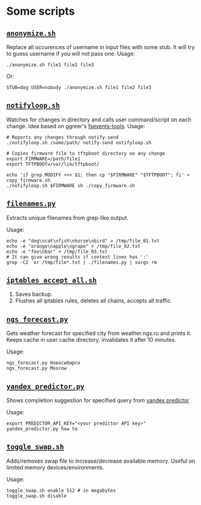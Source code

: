 # Some scripts

## [`anonymize.sh`](anonymize.sh)

Replace all occurences of username in input files with some stub. It will try to
guess username if you will not pass one. Usage:

    ./anonymize.sh file1 file2 file3

Or:

    STUB=dog USER=nobody ./anonymize.sh file1 file2 file3


## [`notifyloop.sh`](notifyloop.sh)

Watches for changes in directory and calls user command/script on each change.
Idea based on ggreer's [fsevents-tools](https://github.com/ggreer/fsevents-tools).
Usage:

    # Reports any changes through notify-send
    ./notifyloop.sh /some/path/ notify-send notifyloop.sh

    # Copies firmware file to tftpboot directory on any change
    export FIRMWARE=/path/file1
    export TFTPBOOT=/var/lib/tftpboot/

    echo 'if grep MODIFY <<< $1; then cp "$FIRMWARE" "$TFTPBOOT"; fi' > copy_firmware.sh
    ./notifyloop.sh $FIRMWARE sh ./copy_firmware.sh

## [`filenames.py`](filenames.py)

Extracts unique filenames from grep-like output.

Usage:

    echo -e "dog\ncat\nfish\nhorse\nbird" > /tmp/file_01.txt
    echo -e "orange\napple\ngrape" > /tmp/file_02.txt
    echo -e "foo\nbar" > /tmp/file_03.txt
    # It can give wrong results if context lines has ':'
    grep -C2  or /tmp/file*.txt | ./filenames.py | xargs rm

## [`iptables_accept_all.sh`](iptables_accept_all.sh)

1. Saves backup.
2. Flushes all iptables rules, deletes all chains, accepts all traffic.

## [`ngs_forecast.py`](ngs_forecast.py)

Gets weather forecast for specified city from weather.ngs.ru and prints it.
Keeps cache in user cache directory, invalidates it after 10 minutes.

Usage:

    ngs_forecast.py Новосибирск
    ngs_forecast.py Moscow

## [`yandex_predictor.py`](yandex_predictor.py)

Shows completion suggestion for specified query from
[yandex predictor](https://tech.yandex.ru/predictor/)

Usage:

    export PREDICTOR_API_KEY="<your predictor API key>"
    yandex_predictor.py how to

## [`toggle_swap.sh`](toggle_swap.sh)

Adds/removes swap file to increase/decrease available memory. Useful on limited
memory devices/environments.

Usage:

    toggle_swap.sh enable 512 # in megabytes
    toggle_swap.sh disable
